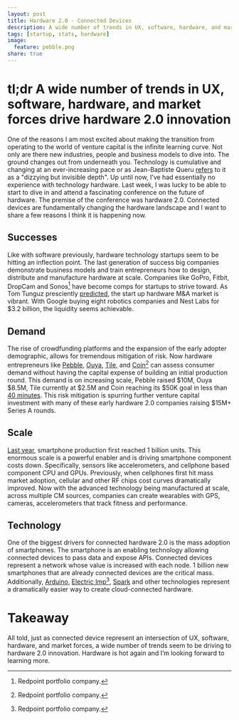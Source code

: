 ```yaml
---
layout: post
title: Hardware 2.0 - Connected Devices
description: A wide number of trends in UX, software, hardware, and market forces drive hardware 2.0 innovation.
tags: [startup, stats, hardware]
image:
  feature: pebble.png
share: true
---
```


# tl;dr A wide number of trends in UX, software, hardware, and market forces drive hardware 2.0 innovation

One of the reasons I am most excited about making the transition from operating to the world of venture capital is the infinite learning curve.  Not only are there new industries, people and business models to dive into.  The ground changes out from underneath you.  Technology is cumulative and changing at an ever-increasing pace or as Jean-Baptiste Queru [refers](https://plus.google.com/112218872649456413744/posts/dfydM2Cnepe) to it as a "dizzying but invisible depth".  Up until now, I’ve had essentially no experience with technology hardware.   Last week, I was lucky to be able to start to dive in and attend a fascinating conference on the future of hardware.  The premise of the conference was hardware 2.0.  Connected devices are fundamentally changing the hardware landscape and I want to share a few reasons I think it is happening now.

## Successes

Like with software previously, hardware technology startups seem to be hitting an inflection point.  The last generation of success big companies demonstrate business models and train entrepreneurs how to design, distribute and manufacture hardware at scale.  Companies like GoPro, Fitbit, DropCam and Sonos[^1] have become comps for startups to strive toward.  As Tom Tunguz presciently [predicted](http://tomtunguz.com/the-hardware-ma-market-will-be-vibrant-in-2013/), the start up hardware M&A market is vibrant.  With Google buying eight robotics companies and Nest Labs for $3.2 billion, the liquidity seems achievable.


## Demand

The rise of crowdfunding platforms and the expansion of the early adopter demographic, allows for tremendous mitigation of risk.  Now hardware entrepreneurs like [Pebble](https://www.kickstarter.com/projects/597507018/pebble-e-paper-watch-for-iphone-and-android), [Ouya](https://www.kickstarter.com/projects/ouya/ouya-a-new-kind-of-video-game-console), [Tile](http://www.thetileapp.com/), and [Coin](https://onlycoin.com/)[^1] can assess consumer demand without having the capital expense of building an initial production round.  This demand is on increasing scale, Pebble raised $10M, Ouya $8.5M, Tile currently at $2.5M and Coin reaching its $50K goal in less than [40 minutes](http://techcrunch.com/2013/11/14/coin-the-electronic-credit-card-reaches-its-pre-order-goal-in-40-minutes/).  This risk mitigation is spurring further venture capital investment with many of these early hardware 2.0 companies raising $15M+ Series A rounds.

## Scale

[Last year](http://www.forbes.com/sites/kenrapoza/2014/01/28/samsung-now-accounts-for-one-in-three-smartphone-sales/), smartphone production first reached 1 billion units.  This enormous scale is a powerful enabler and is driving smartphone component costs down.  Specifically, sensors like accelerometers, and cellphone based component CPU and GPUs.  Previously, when cellphones first hit mass market adoption, cellular and other RF chips cost curves dramatically improved.  Now with the advanced technology being manufactured at scale, across multiple CM sources, companies can create wearables with GPS, cameras, accelerometers that track fitness and performance.

## Technology

One of the biggest drivers for connected hardware 2.0 is the mass adoption of smartphones.  The smartphone is an enabling technology allowing connected devices to pass data and expose APIs.  Connected devices represent a network whose value is increased with each node.  1 billion new smartphones that are already connected devices are the critical mass.  Additionally, [Arduino](http://www.arduino.cc/), [Electric Imp](http://electricimp.com/)[^1], [Spark](https://www.spark.io/) and other technologies represent a dramatically easier way to create cloud-connected hardware.

# Takeaway

All told, just as connected device represent an intersection of UX, software, hardware, and market forces, a wide number of trends seem to be driving to hardware 2.0 innovation.  Hardware is hot again and I’m looking forward to learning more.

[^1]: Redpoint portfolio company.

